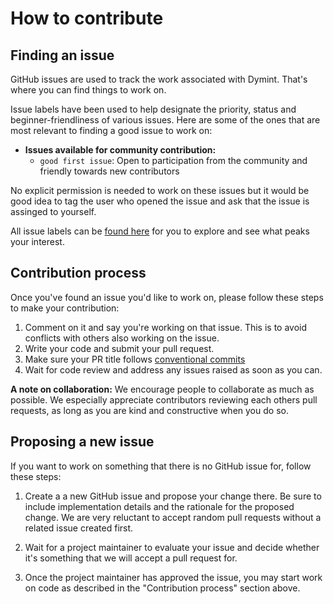 # How to contribute

## Finding an issue

GitHub issues are used to track the work associated with Dymint.
That's where you can find things to work on.

Issue labels have been used to help designate the priority,
status and beginner-friendliness of various issues.
Here are some of the ones that are most relevant to finding a
good issue to work on:

- **Issues available for community contribution:**
  - `good first issue`: Open to participation from the community and friendly
  towards new contributors

No explicit permission is needed to work on these issues but it would be good idea
to tag the user who opened the issue and ask that the issue is assinged to yourself.

All issue labels can be [found here](https://github.com/dymensionxyz/dymint/labels)
for you to explore and see what peaks your interest.

## Contribution process

Once you've found an issue you'd like to work on, please follow
these steps to make your contribution:

1. Comment on it and say you're working on that issue.
   This is to avoid conflicts with others also working on the issue.
1. Write your code and submit your pull request.
1. Make sure your PR title follows [conventional commits](https://www.conventionalcommits.org)
1. Wait for code review and address any issues raised as soon as you can.

**A note on collaboration:** We encourage people to collaborate as much as possible.
We especially appreciate contributors reviewing each others pull requests,
as long as you are kind and constructive when you do so.

## Proposing a new issue

If you want to work on something that there is no GitHub issue for,
follow these steps:

1. Create a a new GitHub issue and propose your change there.
   Be sure to include implementation details and the rationale for the proposed change.
   We are very reluctant to accept random pull requests without
   a related issue created first.

1. Wait for a project maintainer to evaluate your issue and decide
   whether it's something that we will accept a pull request for.
1. Once the project maintainer has approved the issue, you may
   start work on code as described in the "Contribution process" section above.
